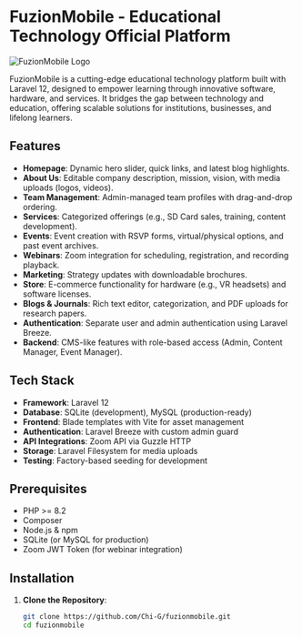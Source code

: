 # FuzionMobile - Educational Technology Official Platform

![FuzionMobile Logo](https://via.placeholder.com/150) <!-- Replace with actual logo URL -->

FuzionMobile is a cutting-edge educational technology platform built with Laravel 12, designed to empower learning through innovative software, hardware, and services. It bridges the gap between technology and education, offering scalable solutions for institutions, businesses, and lifelong learners.

## Features

- **Homepage**: Dynamic hero slider, quick links, and latest blog highlights.
- **About Us**: Editable company description, mission, vision, with media uploads (logos, videos).
- **Team Management**: Admin-managed team profiles with drag-and-drop ordering.
- **Services**: Categorized offerings (e.g., SD Card sales, training, content development).
- **Events**: Event creation with RSVP forms, virtual/physical options, and past event archives.
- **Webinars**: Zoom integration for scheduling, registration, and recording playback.
- **Marketing**: Strategy updates with downloadable brochures.
- **Store**: E-commerce functionality for hardware (e.g., VR headsets) and software licenses.
- **Blogs & Journals**: Rich text editor, categorization, and PDF uploads for research papers.
- **Authentication**: Separate user and admin authentication using Laravel Breeze.
- **Backend**: CMS-like features with role-based access (Admin, Content Manager, Event Manager).

## Tech Stack

- **Framework**: Laravel 12
- **Database**: SQLite (development), MySQL (production-ready)
- **Frontend**: Blade templates with Vite for asset management
- **Authentication**: Laravel Breeze with custom admin guard
- **API Integrations**: Zoom API via Guzzle HTTP
- **Storage**: Laravel Filesystem for media uploads
- **Testing**: Factory-based seeding for development

## Prerequisites

- PHP >= 8.2
- Composer
- Node.js & npm
- SQLite (or MySQL for production)
- Zoom JWT Token (for webinar integration)

## Installation

1. **Clone the Repository**:
   ```bash
   git clone https://github.com/Chi-G/fuzionmobile.git
   cd fuzionmobile
